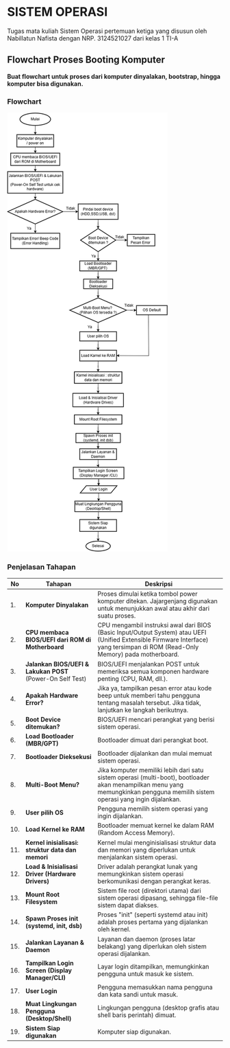 # SISTEM OPERASI
Tugas mata kuliah Sistem Operasi pertemuan ketiga yang disusun oleh Nabillatun Nafista dengan NRP. 3124521027 dari kelas 1 TI-A

## Flowchart Proses Booting Komputer

**Buat flowchart untuk proses dari komputer dinyalakan, bootstrap, hingga komputer bisa digunakan.**

### Flowchart
![Image Alt](https://github.com/Nabillatunnafista/SisOp-2025/blob/6ff271e38f04d457e48047de4956065b81e564c1/flowchart%20SO.drawio.png)

### Penjelasan Tahapan

| No  | Tahapan | Deskripsi |
|-----|---------|-----------|
| 1.  | **Komputer Dinyalakan** | Proses dimulai ketika tombol power komputer ditekan. Jajargenjang digunakan untuk menunjukkan awal atau akhir dari suatu proses. |
| 2.  | **CPU membaca BIOS/UEFI dari ROM di Motherboard** | CPU mengambil instruksi awal dari BIOS (Basic Input/Output System) atau UEFI (Unified Extensible Firmware Interface) yang tersimpan di ROM (Read-Only Memory) pada motherboard. |
| 3.  | **Jalankan BIOS/UEFI & Lakukan POST** (Power-On Self Test) | BIOS/UEFI menjalankan POST untuk memeriksa semua komponen hardware penting (CPU, RAM, dll.). |
| 4.  | **Apakah Hardware Error?** | Jika ya, tampilkan pesan error atau kode beep untuk memberi tahu pengguna tentang masalah tersebut. Jika tidak, lanjutkan ke langkah berikutnya. |
| 5.  | **Boot Device ditemukan?** | BIOS/UEFI mencari perangkat yang berisi sistem operasi. |
| 6.  | **Load Bootloader (MBR/GPT)** | Bootloader dimuat dari perangkat boot. |
| 7.  | **Bootloader Dieksekusi** | Bootloader dijalankan dan mulai memuat sistem operasi. |
| 8.  | **Multi-Boot Menu?** | Jika komputer memiliki lebih dari satu sistem operasi (multi-boot), bootloader akan menampilkan menu yang memungkinkan pengguna memilih sistem operasi yang ingin dijalankan. |
| 9.  | **User pilih OS** | Pengguna memilih sistem operasi yang ingin dijalankan. |
| 10. | **Load Kernel ke RAM** | Bootloader memuat kernel ke dalam RAM (Random Access Memory). |
| 11. | **Kernel inisialisasi: struktur data dan memori** | Kernel mulai menginisialisasi struktur data dan memori yang diperlukan untuk menjalankan sistem operasi. |
| 12. | **Load & Inisialisasi Driver (Hardware Drivers)** | Driver adalah perangkat lunak yang memungkinkan sistem operasi berkomunikasi dengan perangkat keras. |
| 13. | **Mount Root Filesystem** | Sistem file root (direktori utama) dari sistem operasi dipasang, sehingga file-file sistem dapat diakses. |
| 14. | **Spawn Proses init (systemd, init, dsb)** | Proses "init" (seperti systemd atau init) adalah proses pertama yang dijalankan oleh kernel. |
| 15. | **Jalankan Layanan & Daemon** | Layanan dan daemon (proses latar belakang) yang diperlukan oleh sistem operasi dijalankan. |
| 16. | **Tampilkan Login Screen (Display Manager/CLI)** | Layar login ditampilkan, memungkinkan pengguna untuk masuk ke sistem. |
| 17. | **User Login** | Pengguna memasukkan nama pengguna dan kata sandi untuk masuk. |
| 18. | **Muat Lingkungan Pengguna (Desktop/Shell)** | Lingkungan pengguna (desktop grafis atau shell baris perintah) dimuat. |
| 19. | **Sistem Siap digunakan** | Komputer siap digunakan. |
